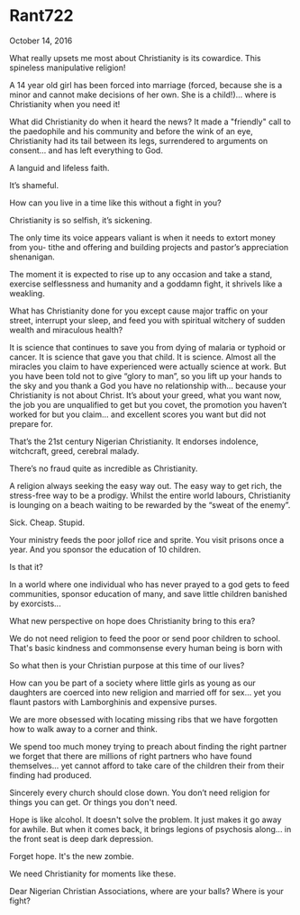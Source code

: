 # Rant722


October 14, 2016 

What really upsets me most about Christianity is its cowardice. This spineless manipulative religion!

A 14 year old girl has been forced into marriage (forced, because she is a minor and cannot make decisions of her own. She is a child!)… where is Christianity when you need it!

What did Christianity do when it heard the news? It made a "friendly" call to the paedophile and his community and before the wink of an eye, Christianity had its tail between its legs, surrendered to arguments on consent… and has left everything to God.

A languid and lifeless faith.

It’s shameful.

How can you live in a time like this without a fight in you?

Christianity is so selfish, it’s sickening.

The only time its voice appears valiant is when it needs to extort money from you- tithe and offering and building projects and pastor’s appreciation shenanigan.

The moment it is expected to rise up to any occasion and take a stand, exercise selflessness and humanity and a goddamn fight, it shrivels like a weakling.

What has Christianity done for you except cause major traffic on your street, interrupt your sleep, and feed you with spiritual witchery of sudden wealth and miraculous health?

It is science that continues to save you from dying of malaria or typhoid or cancer. It is science that gave you that child. It is science. Almost all the miracles you claim to have experienced were actually science at work. But you have been told not to give “glory to man”, so you lift up your hands to the sky and you thank a God you have no relationship with… because your Christianity is not about Christ. It’s about your greed, what you want now, the job you are unqualified to get but you covet, the promotion you haven’t worked for but you claim… and excellent scores you want but did not prepare for.

That’s the 21st century Nigerian Christianity. It endorses indolence, witchcraft, greed, cerebral malady.

There’s no fraud quite as incredible as Christianity.

A religion always seeking the easy way out. The easy way to get rich, the stress-free way to be a prodigy. Whilst the entire world labours, Christianity is lounging on a beach waiting to be rewarded by the “sweat of the enemy”.

Sick. Cheap. Stupid.

Your ministry feeds the poor jollof rice and sprite. You visit prisons once a year. And you sponsor the education of 10 children.

Is that it? 

In a world where one individual who has never prayed to a god gets to feed communities, sponsor education of many, and save little children banished by exorcists...

What new perspective on hope does Christianity bring to this era?

We do not need religion to feed the poor or send poor children to school. That's basic kindness and commonsense every human being is born with 

So what then is your Christian purpose at this time of our lives?

How can you be part of a society where little girls as young as our daughters are coerced into new religion and married off for sex… yet you flaunt pastors with Lamborghinis and expensive purses.

We are more obsessed with locating missing ribs that we have forgotten how to walk away to a corner and think.

We spend too much money trying to preach about finding the right partner we forget that there are millions of right partners who have found themselves... yet cannot afford to take care of the children their from their finding had produced. 

Sincerely every church should close down. You don’t need religion for things you can get. Or things you don't need.

Hope is like alcohol. It doesn't solve the problem. It just makes it go away for awhile. But when it comes back, it brings legions of psychosis along... in the front seat is deep dark depression.

Forget hope. It's the new zombie.

We need Christianity for moments like these.

Dear Nigerian Christian Associations, where are your balls? Where is your fight?